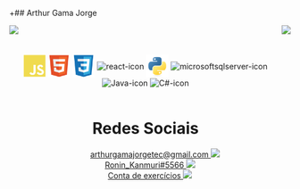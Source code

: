 +## Arthur Gama Jorge

<div>
   <img  height="180em" src="https://github-readme-stats.vercel.app/api?username=ArthurGamaJorge&theme=holi&count_private=true&include_all_commits=true"/>
  <img align="right" height="180em" src="https://github-readme-stats.vercel.app/api/top-langs/?username=ArthurGamaJorge&layout=compact&langs_count=16&theme=holi&card_width=400"/>
</div>
<br>

<div  align="center"> 
  <div style="display: inline_block"><br>
    <img align="center" height="40" width="auto" alt="js-icon"  src="https://raw.githubusercontent.com/devicons/devicon/master/icons/javascript/javascript-plain.svg">
    <img align="center" height="40" width="auto" alt="html-icon" src="https://raw.githubusercontent.com/devicons/devicon/master/icons/html5/html5-original.svg">
    <img align="center" height="40" width="auto" alt="css-icon" src="https://raw.githubusercontent.com/devicons/devicon/master/icons/css3/css3-original.svg">
     <img align="center" height="40" width="auto" alt="react-icon" src="https://upload.wikimedia.org/wikipedia/commons/thumb/a/a7/React-icon.svg/2300px-React-icon.svg.png">
    <img align="center" height="40" width="auto" alt="python-icon" src="https://raw.githubusercontent.com/devicons/devicon/master/icons/python/python-original.svg">
    <img align="center" height="40" width="auto" alt="microsoftsqlserver-icon" src="https://img.icons8.com/color/512/microsoft-sql-server.png">
    <img align="center" height="40" width="auto" alt="Java-icon" src="https://github.com/ArthutJorge/ArthutJorge/assets/141682121/e741d6f1-97d9-43ee-b0a9-4a731167f579">
    <img align="center" height="40" width="auto" alt="C#-icon" src="https://static-00.iconduck.com/assets.00/c-sharp-c-icon-456x512-9sej0lrz.png">
     
   </div>
  
  <br>

  <h1 align="center">Redes Sociais</h1>
    &emsp; <a href = "mailto: arthurgamajorgetec@gmail.com" target="_blank"> arthurgamajorgetec@gmail.com 
      <img width="30" src="https://github.com/ArthurGamaJorge/ArthurGamaJorge/assets/129080603/cfb84f61-fe26-4c51-827e-2088fd3e7863">
    </a>
  <br>
     <a href = "https://discordapp.com/users/659238913227096085" target="_blank"> Ronin_Kanmuri#5566      
      <img width="30" src="https://cdn-icons-png.flaticon.com/512/3670/3670157.png">
    </a>
  <br>
    <a href="https://github.com/ArthutJorge" target="_blank"> Conta de exercícios
      <img width="30" src="https://github.com/ArthurGamaJorge/ArthurGamaJorge/assets/129080603/f0beda54-acf8-4b21-be66-860611261826">
    </a>

</div>

